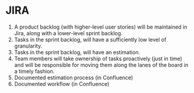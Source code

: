 # JIRA

1.  A product backlog (with higher-level user stories) will be maintained in Jira, along with a lower-level sprint backlog.
2.  Tasks in the sprint backlog, will have a sufficiently low level of granularity.
3.  Tasks in the sprint backlog, will have an estimation.
4.  Team members will take ownership of tasks proactively (just in time) and will be responsible for moving them along the lanes of the board in a timely fashion.
5.  Documented estimation process (in Confluence)
6.  Documented workflow (in Confluence)